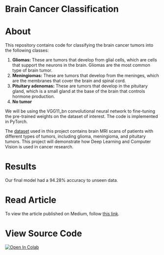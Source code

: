 # Brain Cancer Classification


# About 

This repository contains code for classifying the brain cancer tumors into the following classes:

1. **Gliomas:** These are tumors that develop from glial cells, which are cells that support the neurons in the brain. Gliomas are the most common type of brain tumor.
2. **Meningiomas:** These are tumors that develop from the meninges, which are the membranes that cover the brain and spinal cord. 
3. **Pituitary adenomas:** These are tumors that develop in the pituitary gland, which is a small gland at the base of the brain that controls hormone production.
4. **No tumor**

We will be using the VGG11_bn convolutional neural network to fine-tuning the pre-trained weights on the dataset of interest. The code is implemented in PyTorch.

The [dataset](https://www.kaggle.com/datasets/masoudnickparvar/brain-tumor-mri-dataset) used in this project contains brain MRI scans of patients with different types of tumors, including glioma, meningioma, and pituitary tumors. This project will demonstrate how Deep Learning and Computer Vision is used in cancer research.

# Results

Our final model had a 94.28% accuracy to unseen data.

# Read Article

To view the article published on Medium, follow [this link](https://medium.com/@danya1526/classifying-brain-cancer-tumors-with-pytorch-6ff1a26164f9). 

# View Source Code

[![Open In Colab](https://colab.research.google.com/assets/colab-badge.svg)](https://colab.research.google.com/github/danplotkin/BrainCancerClassification/blob/main/brain_cancer_classification.ipynb)

